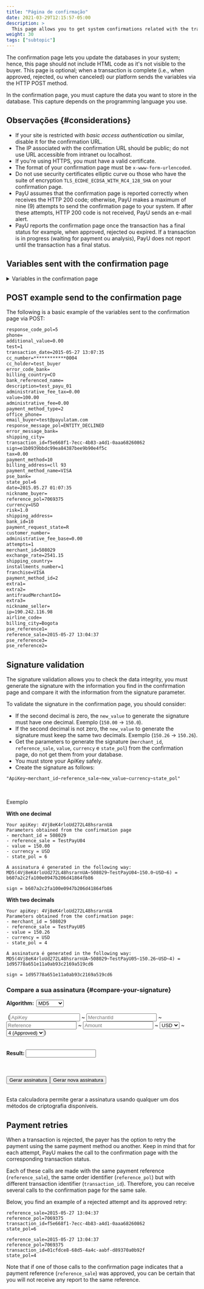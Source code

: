 ```yaml
---
title: "Página de confirmação"
date: 2021-03-29T12:15:57-05:00
description: >
  This page allows you to get system confirmations related with the transaction results. You can update your system's inventories, orders, ou databases. This page is not visible to the customer and its goal is to enable communication between systems. The data is sent via the HTTP POST method. </br>If the payer generates payment retries during the payment process, a confirmation page is generated for each transaction. This page is invoked for approved and rejected states.
weight: 30
tags: ["subtopic"]
---
```

<script src="http://ajax.aspnetcdn.com/ajax/jquery.validate/1.13.0/jquery.validate.min.js"></script>
<script src="http://ajax.aspnetcdn.com/ajax/jquery.validate/1.13.0/additional-methods.min.js"></script>
<script src="/js/signature-generator/md5.js"></script>
<script src="/js/signature-generator/sha1.js"></script>
<script src="/js/signature-generator/sha256.js"></script>
<script src="/js/signature-generator/signature-generator.js"></script>

The confirmation page lets you update the databases in your system; hence, this page should not include HTML code as it's not visible to the buyer. This page is optional; when a transaction is complete (i.e., when approved, rejected, ou when canceled) our platform sends the variables via the HTTP POST method.

In the confirmation page, you must capture the data you want to store in the database. This capture depends on the programming language you use.

## Observações {#considerations}
* If your site is restricted with _basic access authentication_ ou similar, disable it for the confirmation URL.
* The IP associated with the confirmation URL should be public; do not use URL accessible from intranet ou localhost.
* If you're using HTTPS, you must have a valid certificate.
* The format of your confirmation page must be `x-www-form-urlencoded`.
* Do not use security certificates elliptic curve ou those who have the suite of encryption `TLS_ECDHE_ECDSA_WITH_RC4_128_SHA` on your confirmation page.
* PayU assumes that the confirmation page is reported correctly when receives the HTTP 200 code; otherwise, PayU makes a maximum of nine (9) attempts to send the confirmation page to your system. If after these attempts, HTTP 200 code is not received, PayU sends an e-mail alert.
* PayU reports the confirmation page once the transaction has a final status for example, when approved, rejected ou expired. If a transaction is in progress (waiting for payment ou analysis), PayU does not report until the transaction has a final status.
 
## Variables sent with the confirmation page

<details>
<summary>Variables in the confirmation page</summary>
<br>
<div class="variables"></div>

| Campo | Tipo | Tamanho | Descrição |
|-|-|-|-|
| merchant_id | Numérico | 12 | Merchant’s ID number in PayU’s system, you find this number in the account creation mail. |
| state_pol | Alfanumérico | 32 | Indicates the status of the transaction in the system.<br>[See the transaction status in the given column]({{< ref "response-codes-and-variables.html#response-codes-sent-to-the-confirmation-page" >}}). |
| risk | Decimal (#.00) | — | Risk associated with the transaction. Values between 0 and 1.<br>The higher value, the greater the risk.<br>Formato `###.00`. |
| response_code_pol | Alfanumérico | 255 | PayU’s response code.<br>[See the response codes in the given column]({{< ref "response-codes-and-variables.html#response-codes-sent-to-the-confirmation-page" >}}). |
| reference_sale | Alfanumérico | 255 | Reference of the sale ou order. It must be unique for each transaction that is sent to the system. |
| reference_pol | Alfanumérico | 255 | The reference ou transaction number generated by PayU. |
| sign | Alfanumérico | 255 | Digital signature created for each of one the transactions. |
| extra1 | Alfanumérico | 255 | Campo adicional para envio de informações sobre a compra. |
| extra2 | Alfanumérico | 255 | Campo adicional para envio de informações sobre a compra. |
| payment_method | Numérico | — | The internal identifier of the payment method used.<br>[See the codes of the payment methods]({{< ref "response-codes-and-variables.html#codes-of-the-payment-methods" >}}). |
| payment_method_type | Numérico | — | The payment method type used for the payment. |
| installments_number | Numérico | — | Número of installments in which the credit card payment was deferred. |
| value | Numérico | 14,2 | Valor total da transação. Ele pode conter dois dígitos decimais. Por exemplo, 10000.00 ou 10000 |
| tax | Numérico | 14,2 | VAT value of the transaction, if VAT zero is sent the system will automatically apply the 19%. Ele pode conter dois dígitos decimais. Por exemplo: 19000.00. In case you have no VAT you should fill out 0. |
| additional_value | Numérico | 14,2 | Non commissionaire Additional Value. |
| transaction_date | Date(YYYY-MM-DD HH:mm:ss) | — | The date the transaction was made. |
| currency | Alfanumérico | 3 | The currency in which the payment is made.<br>[See the accepted currencies]({{< ref "response-codes-and-variables.html#accepted-currencies" >}}). |
| email_buyer | Alfanumérico | 255 | Campo that contains the buyer’s e-mail address to notify the transaction’s result. It's recommended to validate it when the data is taken from a form. |
| cus | Alfanumérico | 64 | The cus (unique tracking code) is the payment’s reference within the Bank, it applies only to payments with PSE |
| pse_bank | Alfanumérico | 255 | The name of the bank, applies only to payments with PSE. |
| test | Boolean (true, false) | — | Variável to identify whether the operation was a test. |
| description | Alfanumérico | 255 | Descrição of the sale. |
| billing_address | Alfanumérico | 255 | The billing address |
| shipping_address | Alfanumérico | 50 | The delivery address for the merchandise. |
| phone | Alfanumérico | 20 | The buyer’s residence phone. |
| office_phone | Alfanumérico | 20 | The buyer’s daytime phone. |
| account_number_ach | Alfanumérico | 36 | The transaction’s identifier. |
| account_type_ach | Alfanumérico | 36 | The transaction’s identifier. |
| administrative_fee | Decimal (#.00) | — | Valor of the administrative fee |
| administrative_fee_base | Decimal (#.00) | — | Base value of the administrative fee |
| administrative_fee_tax | Decimal (#.00) | — | Tax value of the administrative fee |
| airline_code | Alfanumérico | 4 | Airline code |
| attempts | Numérico | — | Número of attempts of sending the confirmation. |
| authorization_code | Alfanumérico | 12 | Sale’s authorization code |
| bank_id | Alfanumérico | 255 | Bank identifier |
| billing_city | Alfanumérico | 255 | The billing city. |
| billing_country | Alfanumérico | 2 | The ISO code of the country associated with the billing address. |
| commision_pol | Decimal (#.00) | — | Valor of the commission. |
| commision_pol_currency | Alfanumérico | 3 | Currency of the commission |
| customer_number | Numérico | — | Customer number. |
| date | Date (YYYY-MM-DD HH:mm:ss) | — | Date of the operation. |
| error_code_bank | Alfanumérico | 255 | Error code of the bank. |
| error_message_bank | Alfanumérico | 255 | Error message of the bank |
| exchange_rate | Decimal (#.00) | — | Valor of the exchange rate. |
| ip | Alfanumérico | 39 | The IP address from which the transaction was made. |
| nickname_buyer | Alfanumérico | 150 | Short name of the buyer. |
| nickname_seller | Alfanumérico | 150 | Short name of the seller. |
| payment_method_id | Numérico | — | Identifier of payment methods.<br>[See the codes of the payment methods]({{< ref "response-codes-and-variables.html#codes-of-the-payment-methods" >}}). |
| payment_request_state | Alfanumérico | 32 | Status of the payment request. |
| pse_reference1 | Alfanumérico | 255 | Reference no. 1 for PSE payments. |
| pse_reference2 | Alfanumérico | 255 | Reference no. 2 for PSE payments. |
| pse_reference3 | Alfanumérico | 255 | Reference no. 3 for PSE payments. |
| response_message_pol | Alfanumérico | 255 | PayU’s response message.<br>[See the response messages in the given column]({{< ref "response-codes-and-variables.html#response-codes-sent-to-the-confirmation-page" >}}). |
| shipping_city | Alfanumérico | 50 | The city where the merchandise is delivered. |
| shipping_country | Alfanumérico | 2 | The ISO code associated with the country where the merchandise is delivered. |
| transaction_bank_id | Alfanumérico | 255 | ID of the transaction in the bank's system. |
| transaction_id | Alfanumérico | 36 | Transaction identifier. |
| payment_method_name | Alfa Numérico | 255 | Payment method used in the payment, for example VISA. |

</details>

## POST example send to the confirmation page
The following is a basic example of the variables sent to the confirmation page via POST:

```HTML
response_code_pol=5
phone=
additional_value=0.00
test=1
transaction_date=2015-05-27 13:07:35
cc_number=************0004
cc_holder=test_buyer
error_code_bank=
billing_country=CO
bank_referenced_name=
description=test_payu_01
administrative_fee_tax=0.00
value=100.00
administrative_fee=0.00
payment_method_type=2
office_phone=
email_buyer=test@payulatam.com
response_message_pol=ENTITY_DECLINED
error_message_bank=
shipping_city=
transaction_id=f5e668f1-7ecc-4b83-a4d1-0aaa68260862
sign=e1b0939bbdc99ea84387bee9b90e4f5c
tax=0.00
payment_method=10
billing_address=cll 93
payment_method_name=VISA
pse_bank=
state_pol=6
date=2015.05.27 01:07:35
nickname_buyer=
reference_pol=7069375
currency=USD
risk=1.0
shipping_address=
bank_id=10
payment_request_state=R
customer_number=
administrative_fee_base=0.00
attempts=1
merchant_id=508029
exchange_rate=2541.15
shipping_country=
installments_number=1
franchise=VISA
payment_method_id=2
extra1=
extra2=
antifraudMerchantId=
extra3=
nickname_seller=
ip=190.242.116.98
airline_code=
billing_city=Bogota
pse_reference1=
reference_sale=2015-05-27 13:04:37
pse_reference3=
pse_reference2=
```

## Signature validation
The signature validation allows you to check the data integrity, you must generate the signature with the information you find in the confirmation page and compare it with the information from the signature parameter.

To validate the signature in the confirmation page, you should consider:

* If the second decimal is zero, the `new_value` to generate the signature must have one decimal. Exemplo (`150.00` -> `150.0`).
* If the second decimal is not zero, the `new_value` to generate the signature must keep the same two decimals. Exemplo (`150.26` -> `150.26`).
* Get the parameters to generate the signature (`merchant_id`, `reference_sale`, `value`, `currency` e `state_pol`) from the confirmation page, do not get them from your database. 
* You must store your ApiKey safely.
* Create the signature as follows:

```HTML
"ApiKey~merchant_id~reference_sale~new_value~currency~state_pol"
```
<br>

Exemplo

**With one decimal**

```
Your apiKey: 4Vj8eK4rloUd272L48hsrarnUA 
Parameters obtained from the confirmation page
- merchant_id = 508029
- reference_sale = TestPayU04
- value = 150.00
- currency = USD
- state_pol = 6

A assinatura é generated in the following way: 
MD5(4Vj8eK4rloUd272L48hsrarnUA~508029~TestPayU04~150.0~USD~6) = b607a2c2fa100e0947b206d41864fb86

sign = b607a2c2fa100e0947b206d41864fb86
```

**With two decimals**

```
Your apiKey: 4Vj8eK4rloUd272L48hsrarnUA 
Parameters obtained from the confirmation page:
- merchant_id = 508029
- reference_sale = TestPayU05
- value = 150.26
- currency = USD
- state_pol = 4

A assinatura é generated in the following way: 
MD5(4Vj8eK4rloUd272L48hsrarnUA~508029~TestPayU05~150.26~USD~4) = 1d95778a651e11a0ab93c2169a519cd6

sign = 1d95778a651e11a0ab93c2169a519cd6 
```

### Compare a sua assinatura {#compare-your-signature}

<!-- Signature generator - confirmation page -->
<div id="blue-box">
<span class="grey-text-13">
<div>
<form method="POST" id="signature_form_confirmation_page" >
    <table>
        <span class="blue-text-13"><b>Algorithm: &nbsp;</b></span>
        <select id = "signature_algorithm_confirmation_page" class="calc_selector form_control">
            <option  value="md5">MD5</option>
            <option  value="sha1">SHA1</option>
            <option  value="sha256">SHA256</option>
        </select>
        <br>
        <br>
        <span class="calc_text">&nbsp;(</span>
        <input class="form_control" type="text"  id ="signature_apikey_confirmation_page" name = "signature_apikey_confirmation_page" placeholder="ApiKey" maxlength="26"> ~
        <input class="form_control number" type="text"  id ="signature_merchanId_confirmation_page" name = "signature_merchanId_confirmation_page" placeholder="MerchantId" maxlength="7"> ~
        <input class="form_control" type="text"  id ="signature_referenceCode_confirmation_page" name = "signature_referenceCode_confirmation_page" placeholder="Reference" maxlength="255"> ~
        <input class="form_control  number" type="text" id ="signature_amount_confirmation_page" name = "signature_amount_confirmation_page" placeholder="Amount" maxlength="14"> ~
        <select id = "signature_currency_confirmation_page" class="calc_selector form_control" >
            <option  value="USD">USD</option>
            <option  value="COP">COP</option>
            <option  value="MXN">MXN</option>
            <option  value="ARS">ARS</option>
            <option  value="PEN">PEN</option>
            <option  value="BRL">BRL</option>
            <option  value="CLP">CLP</option>
        </select> ~
        <select id = "signature_state_pol_confirmation_page" class="calc_selector form_control" >
            <option  value="4">4 (Approved)</option>
            <option  value="6">6 (Rejeitada)</option>
            <option  value="5">5 (Expirada)</option>
        </select>
        <span class="calc_text">)</span>
        <br>
        <br>
        <br>
        <span class="blue-text-13"><b>Result:&nbsp;</b></span><input class="form_control" id ="signature_generated_confirmation_page" name = "signature_generated_confirmation_page" value = ""  readonly />
    </table>
    <br>
    <table width="50%"  border="0" cellspacing="2" cellpadding="2">
        <input type="button" name="signature_generate_confirmation_page" id="signature_generate_confirmation_page" value="Gerar assinatura" >
        <input type="button" name="signature_generate_again_confirmation_page" id="signature_generate_again_confirmation_page" value="Gerar nova assinatura" >
    </table>
</form>
</div>
</span>
</div>
<!-- End of signature generator - confirmation page -->

Esta calculadora permite gerar a assinatura usando qualquer um dos métodos de criptografia disponíveis.

## Payment retries
When a transaction is rejected, the payer has the option to retry the payment using the same payment method ou another. Keep in mind that for each attempt, PayU makes the call to the confirmation page with the corresponding transaction status.

Each of these calls are made with the same payment reference (`reference_sale`), the same order identifier (`reference_pol`) but with different transaction identifier (`transaction_id`). Therefore, you can receive several calls to the confirmation page for the same sale.

Below, you find an example of a rejected attempt and its approved retry:

````
reference_sale=2015-05-27 13:04:37
reference_pol=7069375
transaction_id=f5e668f1-7ecc-4b83-a4d1-0aaa68260862
state_pol=6

reference_sale=2015-05-27 13:04:37
reference_pol=7069375
transaction_id=01cfdce8-68d5-4a4c-aabf-d89370a0b92f
state_pol=4
````

Note that if one of those calls to the confirmation page indicates that a payment reference (`reference_sale`) was approved, you can be certain that you will not receive any report to the same reference.
